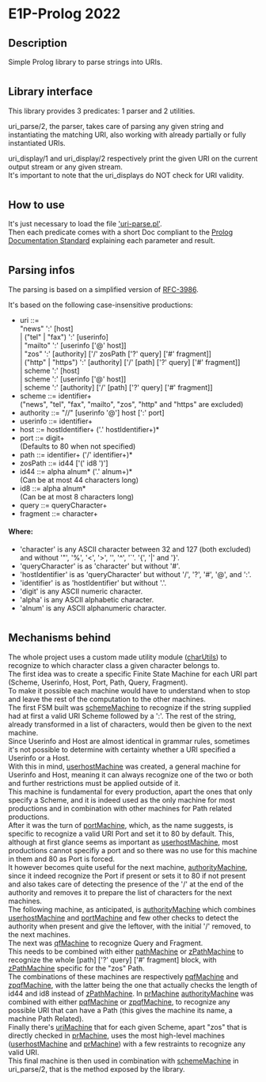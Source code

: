 # E1P-Prolog 2022

## Description
Simple Prolog library to parse strings into URIs.
#

## Library interface
This library provides 3 predicates: 1 parser and 2 utilities.

uri_parse/2, the parser, takes care of parsing any given string and
instantiating the matching URI, also working with already partially or fully
instantiated URIs.

uri_display/1 and uri_display/2 respectively print the given URI on
the current output stream or any given stream.  
It's important to note that the uri_displays do NOT check for URI validity.
#

## How to use
It's just necessary to load the file ['uri-parse.pl'].  
Then each predicate comes with a short Doc compliant to the
[Prolog Documentation Standard] explaining each parameter and result.
#

## Parsing infos
The parsing is based on a simplified version of [RFC-3986].

It's based on the following case-insensitive productions:
- uri ::=  
	"news" ':' [host]  
	| ("tel" | "fax") ':' [userinfo]  
	| "mailto" ':' [userinfo ['@' host]]  
	| "zos" ':' [authority] ['/' zosPath ['?' query] ['#' fragment]]  
	| ("http" | "https") ':' [authority] ['/' [path] ['?' query] ['#' fragment]]  
	| scheme ':' [host]  
	| scheme ':' [userinfo ['@' host]]  
	| scheme ':' [authority] ['/' [path] ['?' query] ['#' fragment]]
- scheme ::= identifier+  
	("news", "tel", "fax", "mailto", "zos", "http" and "https" are excluded)
- authority ::= "//" [userinfo '@'] host [':' port]
- userinfo ::= identifier+
- host ::= hostIdentifier+ ('.' hostIdentifier+)*
- port ::= digit+  
	(Defaults to 80 when not specified)
- path ::= identifier+ ('/' identifier+)*
- zosPath ::= id44 ['(' id8 ')']
- id44 ::= alpha alnum* ('.' alnum+)*  
	(Can be at most 44 characters long)
- id8 ::= alpha alnum*  
	(Can be at most 8 characters long)
- query ::= queryCharacter+
- fragment ::= character+  
#### Where:
- 'character' is any ASCII character between 32 and 127 (both excluded) and
without '"', '%', '<', '>', '\', '^', '`'. '{', '|' and '}'.
- 'queryCharacter' is as 'character' but without '#'.
- 'hostIdentifier' is as 'queryCharacter' but without  '/', '?', '#', '@',
and ':'.
- 'identifier' is as 'hostIdentifier' but without '.'.
- 'digit' is any ASCII numeric character.
- 'alpha' is any ASCII alphabetic character.
- 'alnum' is any ASCII alphanumeric character.
#

## Mechanisms behind
The whole project uses a custom made utility module ([charUtils]) to
recognize to which character class a given character belongs to.  
The first idea was to create a specific Finite State Machine for each URI part
(Scheme, Userinfo, Host, Port, Path, Query, Fragment).  
To make it possible each machine would have to understand when to stop and leave
the rest of the computation to the other machines.  
The first FSM built was [schemeMachine] to recognize if the string supplied had
at first a valid URI Scheme followed by a ':'. The rest of the string, already
transformed in a list of characters, would then be given to the next machine.  
Since Userinfo and Host are almost identical in grammar rules, sometimes it's
not possible to determine with certainty whether a URI specified
a Userinfo or a Host.  
With this in mind, [userhostMachine] was created, a general machine for
Userinfo and Host, meaning it can always recognize one of
the two or both and further restrictions must be applied outside of it.  
This machine is fundamental for every production, apart the ones that only
specify a Scheme, and it is indeed used as the only machine for most productions
and in combination with other machines for Path related productions.  
After it was the turn of [portMachine], which, as the name suggests, is specific
to recognize a valid URI Port and set it to 80 by default. This, although at
first glance seems as important as [userhostMachine], most productions cannot
specifiy a port and so there was no use for this machine in them and 80 as Port
is forced.  
It however becomes quite useful for the next machine, [authorityMachine], since
it indeed recognize the Port if present or sets it to 80 if not present and also
takes care of detecting the presence of the '/' at the end of the authority and
removes it to prepare the list of characters for the next machines.  
The following machine, as anticipated, is [authorityMachine] which combines
[userhostMachine] and [portMachine] and few other checks to detect the authority
when present and give the leftover, with the initial '/' removed, to the next
machines.  
The next was [qfMachine] to recognize Query and Fragment.  
This needs to be combined with either [pathMachine] or [zPathMachine] to
recognize the whole [path] ['?' query] ['#' fragment] block, with [zPathMachine]
specific for the "zos" Path.  
The combinations of these machines are respectively [pqfMachine] and
[zpqfMachine], with the latter being the one that actually checks the length of
id44 and id8 instead of [zPathMachine].
In [prMachine] [authorityMachine] was combined with either [pqfMachine] or
[zpqfMachine], to recognize any possible URI that can have a Path (this gives
the machine its name, a machine Path Related).  
Finally there's [uriMachine] that for each given Scheme,
apart "zos" that is directly checked in [prMachine], uses the most high-level
machines ([userhostMachine] and [prMachine]) with a few restraints to recognize
any valid URI.  
This final machine is then used in combination with [schemeMachine] in
uri_parse/2, that is the method exposed by the library.

[RFC-3986]: https://datatracker.ietf.org/doc/html/rfc3986
['uri-parse.pl']: ./uri-parse.pl
[Prolog Documentation Standard]:
https://www.swi-prolog.org/pldoc/doc_for?object=section(%27packages/pldoc.html%27)
[charUtils]: ./charUtils.pl
[schemeMachine]: ./schemeMachine.pl
[userhostMachine]: ./userhostMachine.pl
[portMachine]: ./portMachine.pl
[authorityMachine]: ./authorityMachine.pl
[qfMachine]: ./qfMachine.pl
[pathMachine]: ./pathMachine.pl
[zPathMachine]: ./zPathMachine.pl
[pqfMachine]: ./pqfMachine.pl
[zpqfMachine]: ./zpqfMachine.pl
[prMachine]: ./prMachine.pl
[uriMachine]: ./uriMachine.pl
